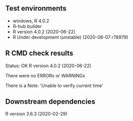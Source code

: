 ## Test environments
* windows, R 4.0.2
* R-hub builder
* R version 4.0.2 (2020-06-22)
* R Under development (unstable) (2020-08-07 r78979)

## R CMD check results
Status: OK
R version 4.0.2 (2020-06-22)

There were no ERRORs or WARNINGs

There is a Note:
'Unable to verify current time'

## Downstream dependencies
R version 3.6.3 (2020-02-29)

